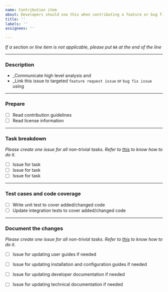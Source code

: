 ```yaml
---
name: Contribution item
about: Developers should use this when contributing a feature or bug fix
title: ''
labels: ''
assignees: ''

---
```


_If a section or line item is not applicable, please put `NA` at the end of the line_

-------------------

### Description

- _Communicate high level analysis and
- _Link this issue to targeted `feature request issue` or `bug fix issue` using 

-------------------

### Prepare

- [ ] Read contribution guidelines
- [ ] Read license information

-------------------

### Task breakdown

_Please create one issue for all non-trivial tasks. Refer to [this](https://docs.github.com/en/issues/tracking-your-work-with-issues/creating-an-issue#creating-an-issue-from-a-task-list-item) to know how to do it._ 

- [ ] Issue for task
- [ ] Issue for task
- [ ] Issue for task

-------------------

### Test cases and code coverage

- [ ] Write unit test to cover added/changed code
- [ ] Update integration tests to cover added/changed code

-------------------

### Document the changes

_Please create one issue for all non-trivial tasks. Refer to [this](https://docs.github.com/en/issues/tracking-your-work-with-issues/creating-an-issue#creating-an-issue-from-a-task-list-item) to know how to do it._ 

- [ ] Issue for updating user guides if needed
- [ ] Issue for updating installation and configuration guides if needed 
- [ ] Issue for updating developer documentation if needed
- [ ] Issue for updating technical documentation if needed

